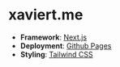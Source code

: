 # xaviert.me

- **Framework**: [Next.js](https://nextjs.org/)
- **Deployment**: [Github Pages]((https://pages.github.com/))
- **Styling**: [Tailwind CSS](https://tailwindcss.com)
